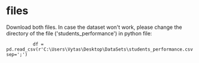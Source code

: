 # files
Download both files.
In case the dataset won't work, please change the directory of the file ('students_performance') in python file:
              
              df = pd.read_csv(r'C:\Users\Vytas\Desktop\DataSets\students_performance.csv', sep=';')

